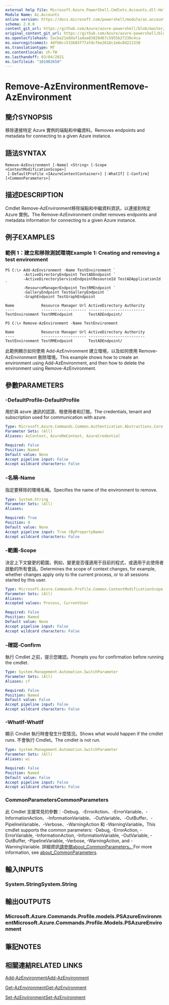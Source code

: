 ```yaml
---
external help file: Microsoft.Azure.PowerShell.Cmdlets.Accounts.dll-Help.xml
Module Name: Az.Accounts
online version: https://docs.microsoft.com/powershell/module/az.accounts/remove-azenvironment
schema: 2.0.0
content_git_url: https://github.com/Azure/azure-powershell/blob/master/src/Accounts/Accounts/help/Remove-AzEnvironment.md
original_content_git_url: https://github.com/Azure/azure-powershell/blob/master/src/Accounts/Accounts/help/Remove-AzEnvironment.md
ms.openlocfilehash: 5acba21e8daf1adaa83820d67c5955b27230c4ca
ms.sourcegitcommit: 4dfb0cc533b83f77afdcfbe2618c1e6c8d221330
ms.translationtype: MT
ms.contentlocale: zh-TW
ms.lasthandoff: 03/04/2021
ms.locfileid: "101902650"
---
```

# <span data-ttu-id="fac9b-101">Remove-AzEnvironment</span><span class="sxs-lookup"><span data-stu-id="fac9b-101">Remove-AzEnvironment</span></span>

## <span data-ttu-id="fac9b-102">簡介</span><span class="sxs-lookup"><span data-stu-id="fac9b-102">SYNOPSIS</span></span>
<span data-ttu-id="fac9b-103">移除連接特定 Azure 實例的端點和中繼資料。</span><span class="sxs-lookup"><span data-stu-id="fac9b-103">Removes endpoints and metadata for connecting to a given Azure instance.</span></span>

## <span data-ttu-id="fac9b-104">語法</span><span class="sxs-lookup"><span data-stu-id="fac9b-104">SYNTAX</span></span>

```
Remove-AzEnvironment [-Name] <String> [-Scope <ContextModificationScope>]
 [-DefaultProfile <IAzureContextContainer>] [-WhatIf] [-Confirm] [<CommonParameters>]
```

## <span data-ttu-id="fac9b-105">描述</span><span class="sxs-lookup"><span data-stu-id="fac9b-105">DESCRIPTION</span></span>
<span data-ttu-id="fac9b-106">Cmdlet Remove-AzEnvironment移除端點和中繼資料資訊，以連接到特定 Azure 實例。</span><span class="sxs-lookup"><span data-stu-id="fac9b-106">The Remove-AzEnvironment cmdlet removes endpoints and metadata information for connecting to a given Azure instance.</span></span>

## <span data-ttu-id="fac9b-107">例子</span><span class="sxs-lookup"><span data-stu-id="fac9b-107">EXAMPLES</span></span>

### <span data-ttu-id="fac9b-108">範例 1：建立和移除測試環境</span><span class="sxs-lookup"><span data-stu-id="fac9b-108">Example 1: Creating and removing a test environment</span></span>
```
PS C:\> Add-AzEnvironment -Name TestEnvironment `
        -ActiveDirectoryEndpoint TestADEndpoint `
        -ActiveDirectoryServiceEndpointResourceId TestADApplicationId `
        -ResourceManagerEndpoint TestRMEndpoint `
        -GalleryEndpoint TestGalleryEndpoint `
        -GraphEndpoint TestGraphEndpoint

Name            Resource Manager Url ActiveDirectory Authority
----            -------------------- -------------------------
TestEnvironment TestRMEndpoint       TestADEndpoint/

PS C:\> Remove-AzEnvironment -Name TestEnvironment

Name            Resource Manager Url ActiveDirectory Authority
----            -------------------- -------------------------
TestEnvironment TestRMEndpoint       TestADEndpoint/
```

<span data-ttu-id="fac9b-109">此範例顯示如何使用 Add-AzEnvironment 建立環境，以及如何使用 Remove-AzEnvironment 刪除環境。</span><span class="sxs-lookup"><span data-stu-id="fac9b-109">This example shows how to create an environment using Add-AzEnvironment, and then how to delete the environment using Remove-AzEnvironment.</span></span>

## <span data-ttu-id="fac9b-110">參數</span><span class="sxs-lookup"><span data-stu-id="fac9b-110">PARAMETERS</span></span>

### <span data-ttu-id="fac9b-111">-DefaultProfile</span><span class="sxs-lookup"><span data-stu-id="fac9b-111">-DefaultProfile</span></span>
<span data-ttu-id="fac9b-112">用於與 azure 通訊的認證、租使用者和訂閱。</span><span class="sxs-lookup"><span data-stu-id="fac9b-112">The credentials, tenant and subscription used for communication with azure.</span></span>

```yaml
Type: Microsoft.Azure.Commands.Common.Authentication.Abstractions.Core.IAzureContextContainer
Parameter Sets: (All)
Aliases: AzContext, AzureRmContext, AzureCredential

Required: False
Position: Named
Default value: None
Accept pipeline input: False
Accept wildcard characters: False
```

### <span data-ttu-id="fac9b-113">-名稱</span><span class="sxs-lookup"><span data-stu-id="fac9b-113">-Name</span></span>
<span data-ttu-id="fac9b-114">指定要移除的環境名稱。</span><span class="sxs-lookup"><span data-stu-id="fac9b-114">Specifies the name of the environment to remove.</span></span>

```yaml
Type: System.String
Parameter Sets: (All)
Aliases:

Required: True
Position: 0
Default value: None
Accept pipeline input: True (ByPropertyName)
Accept wildcard characters: False
```

### <span data-ttu-id="fac9b-115">-範圍</span><span class="sxs-lookup"><span data-stu-id="fac9b-115">-Scope</span></span>
<span data-ttu-id="fac9b-116">決定上下文變更的範圍，例如，變更是否僅適用于目前的程式，或適用于此使用者啟動的所有會話。</span><span class="sxs-lookup"><span data-stu-id="fac9b-116">Determines the scope of context changes, for example, whether changes apply only to the current process, or to all sessions started by this user.</span></span>

```yaml
Type: Microsoft.Azure.Commands.Profile.Common.ContextModificationScope
Parameter Sets: (All)
Aliases:
Accepted values: Process, CurrentUser

Required: False
Position: Named
Default value: None
Accept pipeline input: False
Accept wildcard characters: False
```

### <span data-ttu-id="fac9b-117">-確認</span><span class="sxs-lookup"><span data-stu-id="fac9b-117">-Confirm</span></span>
<span data-ttu-id="fac9b-118">執行 Cmdlet 之前，提示您確認。</span><span class="sxs-lookup"><span data-stu-id="fac9b-118">Prompts you for confirmation before running the cmdlet.</span></span>

```yaml
Type: System.Management.Automation.SwitchParameter
Parameter Sets: (All)
Aliases: cf

Required: False
Position: Named
Default value: False
Accept pipeline input: False
Accept wildcard characters: False
```

### <span data-ttu-id="fac9b-119">-WhatIf</span><span class="sxs-lookup"><span data-stu-id="fac9b-119">-WhatIf</span></span>
<span data-ttu-id="fac9b-120">顯示 Cmdlet 執行時會發生什麼情況。</span><span class="sxs-lookup"><span data-stu-id="fac9b-120">Shows what would happen if the cmdlet runs.</span></span> <span data-ttu-id="fac9b-121">不會執行 Cmdlet。</span><span class="sxs-lookup"><span data-stu-id="fac9b-121">The cmdlet is not run.</span></span>

```yaml
Type: System.Management.Automation.SwitchParameter
Parameter Sets: (All)
Aliases: wi

Required: False
Position: Named
Default value: False
Accept pipeline input: False
Accept wildcard characters: False
```

### <span data-ttu-id="fac9b-122">CommonParameters</span><span class="sxs-lookup"><span data-stu-id="fac9b-122">CommonParameters</span></span>
<span data-ttu-id="fac9b-123">此 Cmdlet 支援常見的參數：-Debug、-ErrorAction、-ErrorVariable、-InformationAction、-InformationVariable、-OutVariable、-OutBuffer、-PipelineVariable、-Verbose、-WarningAction 和 -WarningVariable。</span><span class="sxs-lookup"><span data-stu-id="fac9b-123">This cmdlet supports the common parameters: -Debug, -ErrorAction, -ErrorVariable, -InformationAction, -InformationVariable, -OutVariable, -OutBuffer, -PipelineVariable, -Verbose, -WarningAction, and -WarningVariable.</span></span> <span data-ttu-id="fac9b-124">詳細資訊[請參閱about_CommonParameters。](http://go.microsoft.com/fwlink/?LinkID=113216)</span><span class="sxs-lookup"><span data-stu-id="fac9b-124">For more information, see [about_CommonParameters](http://go.microsoft.com/fwlink/?LinkID=113216).</span></span>

## <span data-ttu-id="fac9b-125">輸入</span><span class="sxs-lookup"><span data-stu-id="fac9b-125">INPUTS</span></span>

### <span data-ttu-id="fac9b-126">System.String</span><span class="sxs-lookup"><span data-stu-id="fac9b-126">System.String</span></span>

## <span data-ttu-id="fac9b-127">輸出</span><span class="sxs-lookup"><span data-stu-id="fac9b-127">OUTPUTS</span></span>

### <span data-ttu-id="fac9b-128">Microsoft.Azure.Commands.Profile.models.PSAzureEnvironment</span><span class="sxs-lookup"><span data-stu-id="fac9b-128">Microsoft.Azure.Commands.Profile.Models.PSAzureEnvironment</span></span>

## <span data-ttu-id="fac9b-129">筆記</span><span class="sxs-lookup"><span data-stu-id="fac9b-129">NOTES</span></span>

## <span data-ttu-id="fac9b-130">相關連結</span><span class="sxs-lookup"><span data-stu-id="fac9b-130">RELATED LINKS</span></span>

[<span data-ttu-id="fac9b-131">Add-AzEnvironment</span><span class="sxs-lookup"><span data-stu-id="fac9b-131">Add-AzEnvironment</span></span>](./Add-AzEnvironment.md)

[<span data-ttu-id="fac9b-132">Get-AzEnvironment</span><span class="sxs-lookup"><span data-stu-id="fac9b-132">Get-AzEnvironment</span></span>](./Get-AzEnvironment.md)

[<span data-ttu-id="fac9b-133">Set-AzEnvironment</span><span class="sxs-lookup"><span data-stu-id="fac9b-133">Set-AzEnvironment</span></span>](./Set-AzEnvironment.md)

